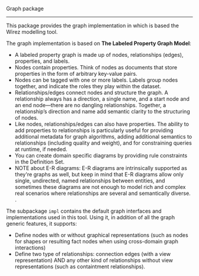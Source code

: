 Graph package
*************

This package provides the graph implementation in which is based the Wirez modelling tool.                   

The graph implementation is based on **The Labeled Property Graph Model**:              

* A labeled property graph is made up of nodes, relationships (edges), properties, and labels.                    
* Nodes contain properties. Think of nodes as documents that store properties in
the form of arbitrary key-value pairs.                    
* Nodes can be tagged with one or more labels. Labels group nodes together, and
indicate the roles they play within the dataset.                 
* Relationships/edges connect nodes and structure the graph. A relationship always has a
direction, a single name, and a start node and an end node—there are no dangling
relationships. Together, a relationship’s direction and name add semantic clarity
to the structuring of nodes.                  
* Like nodes, relationships/edges can also have properties. The ability to add properties
to relationships is particularly useful for providing additional metadata for graph
algorithms, adding additional semantics to relationships (including quality and
weight), and for constraining queries at runtime, if needed.                   
* You can create domain specific diagrams by providing rule constraints in the Definition Set.            
* NOTE about E-R diagrams: E-R diagrams are intrinsically supported as they're graphs as well, but keep in mind that E-R diagrams allow only single, undirected, named relationships between entities, and sometimes these diagrams are not enough to model rich and complex real scenarios where relationships are several and semantically diverse.  .             

The subpackage `impl` contains the default graph interfaces and implementations used in this tool. Using it, in addition of all the graph generic features, it supports:           
* Define nodes with or without graphical representations (such as nodes for shapes or resulting fact nodes when using cross-domain graph interactions)      
* Define two type of relationships: connection edges (with a view representation) AND any other kind of relationships without view representations (such as containtment relationships).         
